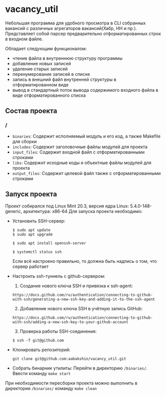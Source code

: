 # vacancy_util
Небольшая программа для удобного просмотра в CLI собранных вакансий с различных агрегаторов вакансий(Хабр, HH и пр.). Представляет собой парсер предварительно отформатированных строк в входном файле. 

Обладает следующим функционалом:
- чтение файла в внутреннюю структуру программы
- добавление новых записей
- удаление старых записей
- перенумерование записей в списке
- запись в внешний файл внутренней структуры в отформатированном виде
- вывод в стандартный поток вывода содержимого входного файла в виде отформатированного списка

## Состав проекта

### /
- `binaries`: Содержит исполняемый модуль и его код, а также Makefile для сборки
- `includes`: Содержит заголовочные файлы модулей для проекта
- `input_files`: Содержит входной файл с отформатированными строками
- `libs`: Содержит исходные коды и объектные файлы модулей для проекта
- `output_files`: Содержит целевой файл также с отформатированными строками

## Запуск проекта
Проект собирался под Linux Mint 20.3, версия ядра Linux: 5.4.0-148-generic, архитектура: x86-64
Для запуска проекта необходимо:
- Установить SSH-сервер:
	```
	$ sudo apt update
	$ sudo apt upgrade
	```

	```
	$ sudo apt install openssh-server
	```

	```
	$ systemctl status ssh
	```
	Если всё настроено правильно, то должна быть надпись о том, что сервер работает

- Настроить ssh-туннель с github-сервером:
	1. Создание нового ключа SSH и привязка к ssh-agent:
	```
	https://docs.github.com/ru/authentication/connecting-to-github-with-ssh/generating-a-new-ssh-key-and-adding-it-to-the-ssh-agent
	```
	2. Добавление нового ключа SSH в учётную запись GitHub:
	```
	https://docs.github.com/ru/authentication/connecting-to-github-with-ssh/adding-a-new-ssh-key-to-your-github-account
	```
	3. Проверка работы SSH-соединения:
	```
	$ ssh -T git@github.com
	```

- Клонировать репозиторий:
	```
	git clone git@github.com:aabakshin/vacancy_util.git
	```

- Собрать бинарник утилиты: Перейти в директорию `/binaries/`. Ввести команду `make start`

При необходимости пересборки проекта можно выполнить в директории `/binaries/` команду `make clean`


